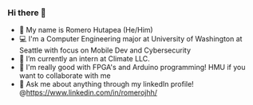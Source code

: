 ### Hi there 👋

- :name_badge: My name is Romero Hutapea (He/Him)
- :computer: I'm a Computer Engineering major at University of Washington at Seattle with focus on Mobile Dev and Cybersecurity
- 🌱 I’m currently an intern at Climate LLC.
- 👯 I'm really good with FPGA's and Arduino programming! HMU if you want to collaborate with me
- 💬 Ask me about anything through my linkedIn profile! @https://www.linkedin.com/in/romerojhh/

<!--
**MrSaladdd/MrSaladdd** is a ✨ _special_ ✨ repository because its `README.md` (this file) appears on your GitHub profile.

Here are some ideas to get you started:

- 🔭 I’m currently working on ...
- 🌱 I’m currently learning ...
- 👯 I’m looking to collaborate on ...
- 🤔 I’m looking for help with ...
- 💬 Ask me about ...
- 📫 How to reach me: ...
- 😄 Pronouns: ...
- ⚡ Fun fact: ...
-->
